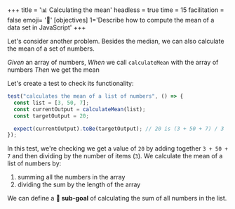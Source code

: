 +++
title = '📊 Calculating the mean'
headless = true
time = 15
facilitation = false
emoji= '🧩'
[objectives]
1='Describe how to compute the mean of a data set in JavaScript'
+++

Let's consider another problem.
Besides the median, we can also calculate the mean of a set of numbers.

_Given_ an array of numbers,
_When_ we call `calculateMean` with the array of numbers
_Then_ we get the mean

Let's create a test to check its functionality:

```js
test("calculates the mean of a list of numbers", () => {
  const list = [3, 50, 7];
  const currentOutput = calculateMean(list);
  const targetOutput = 20;

  expect(currentOutput).toBe(targetOutput); // 20 is (3 + 50 + 7) / 3
});
```

In this test, we're checking we get a value of `20` by adding together `3 + 50 + 7` and then dividing by the number of items (`3`). We calculate the mean of a list of numbers by:

1. summing all the numbers in the array
2. dividing the sum by the length of the array

We can define a **🎯 sub-goal** of calculating the sum of all numbers in the list.

